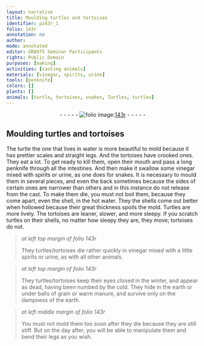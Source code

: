 ```yaml
---
layout: narrative
title: Moulding turtles and tortoises
identifier: p143r_1
folio: 143r
annotation: no
author:
mode: annotated
editor: GR8975 Seminar Participants
rights: Public Domain
purposes: [making]
activities: [casting animals]
materials: [vinegar, spirits, urine]
tools: [penknife]
colors: []
plants: []
animals: [turtle, tortoises, snakes, Turtles, turtles]
---
```


 <div class="folio" align="center">- - - - - <a href="http://gallica.bnf.fr/ark:/12148/btv1b10500001g/f291.image" target="_blank"><img src="https://cu-mkp.github.io/GR8975-edition/assets/photo-icon.png" alt="folio image: " style="display:inline-block; margin-bottom:-3px;"/>143r</a> - - - - - </div> 

## Moulding turtles and tortoises

  <span class="activity"></span> 
 The <span class="animal">turtle</span> the one that lives in water is more beautiful to mold because it has prettier scales and straight legs. And the <span class="animal">tortoises</span> have crooked ones. They eat a lot. To get ready to kill them, open their mouth and pass a long <span class="tool">penknife</span> through all the intestines. And then make it swallow some <span class="material">vinegar</span> mixed with <span class="material">spirits</span> or <span class="material">urine</span>, as one does for <span class="animal">snakes</span>. It is necessary to mould them in several pieces, and even the back sometimes because the sides of certain ones are narrower than others and in this instance do not release from the cast. To make them die, you must not boil them, because they come apart, even the shell, in the hot water. They the shells come out better when hollowed because their great thickness spoils the mold. <span class="animal">Turtles</span> are more lively. The <span class="animal">tortoises</span> are leaner, slower, and more sleepy. If you scratch <span class="animal">turtles</span> on their shells, no matter how sleepy they are, they move; <span class="animal">tortoises</span> do not. 
 
> *at left top margin of folio 143r*
> 
>  They <span class="animal">turtles</span>/<span class="animal">tortoises</span> die rather quickly in <span class="material">vinegar</span> mixed with a little <span class="material">spirits</span> or <span class="material">urine</span>, as with all other animals. 
 
> *at left top margin of folio 143r*
> 
>  They <span class="animal">turtles</span>/<span class="animal">tortoises</span> keep their eyes closed in the winter, and appear as dead, having been numbed by the cold. They hide in the earth or under balls of grain or warm manure, and survive only on the dampness of the earth. 
 
> *at left middle margin of folio 143r*
> 
>  You must not mold them too soon after they die because they are still stiff. But on the day after, you will be able to manipulate them and bend their legs as you wish. 
 